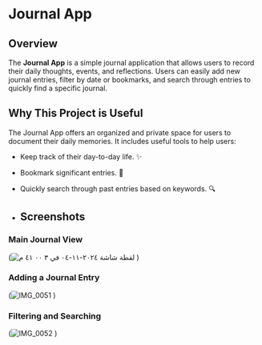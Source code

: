 # Journal App

## Overview

The **Journal App** is a simple journal application that allows users to record their daily thoughts, events, and reflections. Users can easily add new journal entries, filter by date or bookmarks, and search through entries to quickly find a specific journal.

## Why This Project is Useful

The Journal App offers an organized and private space for users to document their daily memories. It includes useful tools to help users:
- Keep track of their day-to-day life. ✨
- Bookmark significant entries. 📎
- Quickly search through past entries based on keywords. 🔍

- ## Screenshots

### Main Journal View
(![‏لقطة شاشة ٢٠٢٤-١١-٠٤ في ٣ ٠٠ ٤١ م](https://github.com/user-attachments/assets/6276d038-35de-4449-93a0-446c948e2c02)
)

### Adding a Journal Entry
(![IMG_0051](https://github.com/user-attachments/assets/0b508d46-ce69-4d14-96df-2f9453ed8a18)
)

### Filtering and Searching
(![IMG_0052](https://github.com/user-attachments/assets/0f4a9bdd-317b-48c5-b604-7ae0245570d3)
)
